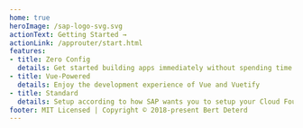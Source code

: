 ```yaml
---
home: true
heroImage: /sap-logo-svg.svg
actionText: Getting Started →
actionLink: /approuter/start.html
features:
- title: Zero Config
  details: Get started building apps immediately without spending time on scaffolding
- title: Vue-Powered
  details: Enjoy the development experience of Vue and Vuetify
- title: Standard
  details: Setup according to how SAP wants you to setup your Cloud Foundry app 
footer: MIT Licensed | Copyright © 2018-present Bert Deterd
---
```

